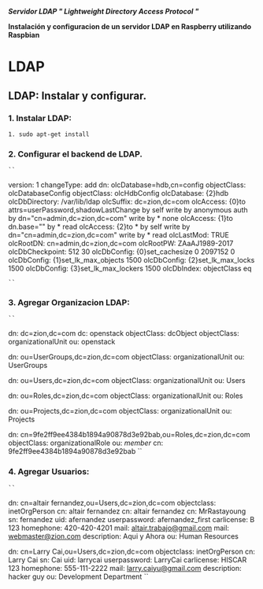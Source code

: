 ___Servidor LDAP " Lightweight Directory Access Protocol "___

__Instalación y configuracion de un servidor LDAP en Raspberry utilizando
Raspbian__

# LDAP

## LDAP: Instalar y configurar.

### 1. Instalar LDAP:

	1. sudo apt-get install
	
### 2. Configurar el backend de LDAP.

	``
version: 1
changeType: add
dn: olcDatabase=hdb,cn=config
objectClass: olcDatabaseConfig
objectClass: olcHdbConfig
olcDatabase: {2}hdb
olcDbDirectory: /var/lib/ldap
olcSuffix: dc=zion,dc=com
olcAccess: {0}to attrs=userPassword,shadowLastChange by self write by anonymous auth by dn="cn=admin,dc=zion,dc=com" write by * none
olcAccess: {1}to dn.base="" by * read
olcAccess: {2}to * by self write by dn="cn=admin,dc=zion,dc=com" write by * read
olcLastMod: TRUE
olcRootDN: cn=admin,dc=zion,dc=com
olcRootPW: ZAaAJ1989-2017
olcDbCheckpoint: 512 30
olcDbConfig: {0}set_cachesize 0 2097152 0
olcDbConfig: {1}set_lk_max_objects 1500
olcDbConfig: {2}set_lk_max_locks 1500
olcDbConfig: {3}set_lk_max_lockers 1500
olcDbIndex: objectClass eq

	``

### 3. Agregar Organizacion LDAP:

	``
dn: dc=zion,dc=com
dc: openstack
objectClass: dcObject
objectClass: organizationalUnit
ou: openstack

dn: ou=UserGroups,dc=zion,dc=com
objectClass: organizationalUnit
ou: UserGroups

dn: ou=Users,dc=zion,dc=com
objectClass: organizationalUnit
ou: Users

dn: ou=Roles,dc=zion,dc=com
objectClass: organizationalUnit
ou: Roles

dn: ou=Projects,dc=zion,dc=com
objectClass: organizationalUnit
ou: Projects

dn: cn=9fe2ff9ee4384b1894a90878d3e92bab,ou=Roles,dc=zion,dc=com
objectClass: organizationalRole
ou: _member_
cn: 9fe2ff9ee4384b1894a90878d3e92bab
	``

### 4. Agregar Usuarios:

	``
dn: cn=altair fernandez,ou=Users,dc=zion,dc=com
objectclass: inetOrgPerson
cn: altair fernandez
cn: altair fernandez
cn: MrRastayoung
sn: fernandez
uid: afernandez
userpassword: afernandez_first
carlicense: B 123
homephone: 420-420-4201
mail: altair.trabajo@gmail.com
mail: webmaster@zion.com
description: Aqui y Ahora
ou: Human Resources

dn: cn=Larry Cai,ou=Users,dc=zion,dc=com
objectclass: inetOrgPerson
cn: Larry Cai
sn: Cai
uid: larrycai
userpassword: LarryCai
carlicense: HISCAR 123
homephone: 555-111-2222
mail: larry.caiyu@gmail.com
description: hacker guy
ou: Development Department
	``
